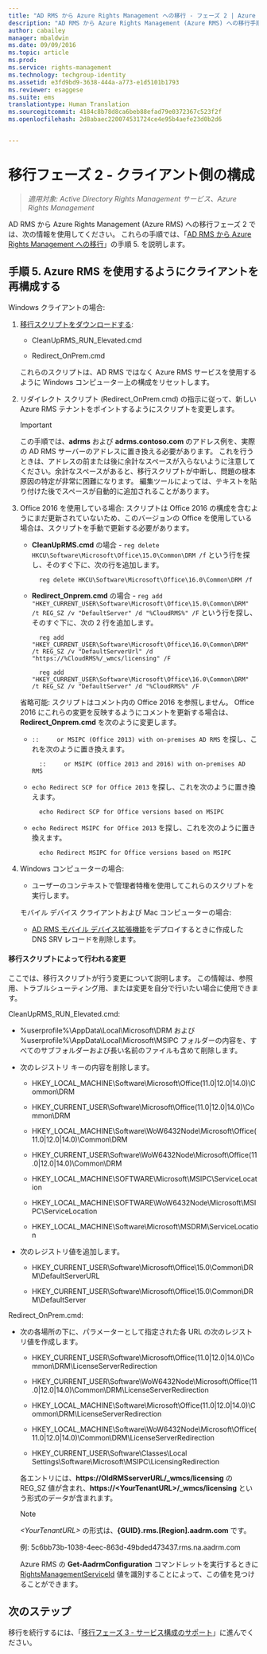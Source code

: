 ```yaml
---
title: "AD RMS から Azure Rights Management への移行 - フェーズ 2 | Azure RMS"
description: "AD RMS から Azure Rights Management (Azure RMS) への移行手順 5 が含まれる、AD RMS から Azure RMS への移行のフェーズ 2 です。"
author: cabailey
manager: mbaldwin
ms.date: 09/09/2016
ms.topic: article
ms.prod: 
ms.service: rights-management
ms.technology: techgroup-identity
ms.assetid: e3fd9bd9-3638-444a-a773-e1d5101b1793
ms.reviewer: esaggese
ms.suite: ems
translationtype: Human Translation
ms.sourcegitcommit: 4184c8b78d8ca6beb88efad79e0372367c523f2f
ms.openlocfilehash: 2d8abaec220074531724ce4e95b4aefe23d0b2d6


---
```

# 移行フェーズ 2 - クライアント側の構成

>*適用対象: Active Directory Rights Management サービス、Azure Rights Management*

AD RMS から Azure Rights Management (Azure RMS) への移行フェーズ 2 では、次の情報を使用してください。 これらの手順では、「[AD RMS から Azure Rights Management への移行](migrate-from-ad-rms-to-azure-rms.md)」の手順 5. を説明します。


## 手順 5.  Azure RMS を使用するようにクライアントを再構成する
Windows クライアントの場合:

1.  [移行スクリプトをダウンロードする](https://go.microsoft.com/fwlink/?LinkId=524619):

    -   CleanUpRMS_RUN_Elevated.cmd

    -   Redirect_OnPrem.cmd

    これらのスクリプトは、AD RMS ではなく Azure RMS サービスを使用するように Windows コンピューター上の構成をリセットします。

2.  リダイレクト スクリプト (Redirect_OnPrem.cmd) の指示に従って、新しい Azure RMS テナントをポイントするようにスクリプトを変更します。

    > [!IMPORTANT]
    > この手順では、**adrms** および **adrms.contoso.com** のアドレス例を、実際の AD RMS サーバーのアドレスに置き換える必要があります。 これを行うときは、アドレスの前または後に余計なスペースが入らないように注意してください。余計なスペースがあると、移行スクリプトが中断し、問題の根本原因の特定が非常に困難になります。 編集ツールによっては、テキストを貼り付けた後でスペースが自動的に追加されることがあります。

3. Office 2016 を使用している場合: スクリプトは Office 2016 の構成を含むようにまだ更新されていないため、このバージョンの Office を使用している場合は、スクリプトを手動で更新する必要があります。

    - **CleanUpRMS.cmd** の場合 - `reg delete HKCU\Software\Microsoft\Office\15.0\Common\DRM /f` という行を探し、そのすぐ下に、次の行を追加します。

            reg delete HKCU\Software\Microsoft\Office\16.0\Common\DRM /f

    - **Redirect_Onprem.cmd** の場合 - `reg add "HKEY_CURRENT_USER\Software\Microsoft\Office\15.0\Common\DRM" /t REG_SZ /v "DefaultServer" /d "%CloudRMS%" /F` という行を探し、そのすぐ下に、次の 2 行を追加します。

            reg add "HKEY_CURRENT_USER\Software\Microsoft\Office\16.0\Common\DRM" /t REG_SZ /v "DefaultServerUrl" /d "https://%CloudRMS%/_wmcs/licensing" /F 

            reg add "HKEY_CURRENT_USER\Software\Microsoft\Office\16.0\Common\DRM" /t REG_SZ /v "DefaultServer" /d "%CloudRMS%" /F

    省略可能: スクリプトはコメント内の Office 2016 を参照しません。 Office 2016 にこれらの変更を反映するようにコメントを更新する場合は、**Redirect_Onprem.cmd** を次のように変更します。

    - `::     or MSIPC (Office 2013) with on-premises AD RMS` を探し、これを次のように置き換えます。
    
            ::     or MSIPC (Office 2013 and 2016) with on-premises AD RMS

    - `echo Redirect SCP for Office 2013` を探し、これを次のように置き換えます。
    
            echo Redirect SCP for Office versions based on MSIPC

    - `echo Redirect MSIPC for Office 2013` を探し、これを次のように置き換えます。
    
            echo Redirect MSIPC for Office versions based on MSIPC

4.  Windows コンピューターの場合:

    - ユーザーのコンテキストで管理者特権を使用してこれらのスクリプトを実行します。

    モバイル デバイス クライアントおよび Mac コンピューターの場合:

    -  [AD RMS モバイル デバイス拡張機能](http://technet.microsoft.com/library/dn673574.aspx)をデプロイするときに作成した DNS SRV レコードを削除します。

#### 移行スクリプトによって行われる変更
ここでは、移行スクリプトが行う変更について説明します。 この情報は、参照用、トラブルシューティング用、または変更を自分で行いたい場合に使用できます。

CleanUpRMS_RUN_Elevated.cmd:

-   %userprofile%\AppData\Local\Microsoft\DRM および %userprofile%\AppData\Local\Microsoft\MSIPC フォルダーの内容を、すべてのサブフォルダーおよび長い名前のファイルも含めて削除します。

-   次のレジストリ キーの内容を削除します。

    -   HKEY_LOCAL_MACHINE\Software\Microsoft\Office\(11.0|12.0|14.0)\Common\DRM

    -   HKEY_CURRENT_USER\Software\Microsoft\Office\(11.0|12.0|14.0)\Common\DRM

    -   HKEY_LOCAL_MACHINE\Software\WoW6432Node\Microsoft\Office\(11.0|12.0|14.0)\Common\DRM

    -   HKEY_CURRENT_USER\Software\WoW6432Node\Microsoft\Office\(11.0|12.0|14.0)\Common\DRM

    -   HKEY_LOCAL_MACHINE\SOFTWARE\Microsoft\MSIPC\ServiceLocation

    -   HKEY_LOCAL_MACHINE\SOFTWARE\WoW6432Node\Microsoft\MSIPC\ServiceLocation

    -   HKEY_LOCAL_MACHINE\Software\Microsoft\MSDRM\ServiceLocation

-   次のレジストリ値を追加します。

    -   HKEY_CURRENT_USER\Software\Microsoft\Office\15.0\Common\DRM\DefaultServerURL

    -   HKEY_CURRENT_USER\Software\Microsoft\Office\15.0\Common\DRM\DefaultServer

Redirect_OnPrem.cmd:

-   次の各場所の下に、パラメーターとして指定された各 URL の次のレジストリ値を作成します。

    -   HKEY_CURRENT_USER\Software\Microsoft\Office\(11.0|12.0|14.0)\Common\DRM\LicenseServerRedirection

    -   HKEY_CURRENT_USER\Software\WoW6432Node\Microsoft\Office\(11.0|12.0|14.0)\Common\DRM\LicenseServerRedirection

    -   HKEY_LOCAL_MACHINE\Software\Microsoft\Office\(11.0|12.0|14.0)\Common\DRM\LicenseServerRedirection

    -   HKEY_LOCAL_MACHINE\Software\WoW6432Node\Microsoft\Office\(11.0|12.0|14.0)\Common\DRM\LicenseServerRedirection

    -   HKEY_CURRENT_USER\Software\Classes\Local Settings\Software\Microsoft\MSIPC\LicensingRedirection

    各エントリには、**https://OldRMSserverURL/_wmcs/licensing** の REG_SZ 値が含まれ、**https://&lt;YourTenantURL&gt;/_wmcs/licensing** という形式のデータが含まれます。

    > [!NOTE]
    > *&lt;YourTenantURL&gt;* の形式は、**{GUID}.rms.[Region].aadrm.com** です。
    > 
    > 例: 5c6bb73b-1038-4eec-863d-49bded473437.rms.na.aadrm.com
    > 
    > Azure RMS の **Get-AadrmConfiguration** コマンドレットを実行するときに [RightsManagementServiceId](http://msdn.microsoft.com/library/windowsazure/dn629410.aspx) 値を識別することによって、この値を見つけることができます。


## 次のステップ
移行を続行するには、「[移行フェーズ 3 - サービス構成のサポート](migrate-from-ad-rms-phase3.md)」に進んでください。


<!--HONumber=Sep16_HO2-->


